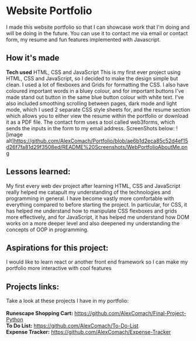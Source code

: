 # Website Portfolio
I made this website portfolio so that I can showcase work that I'm doing and will be doing in the future. You can use it to contact me via email or contact form, my resume and fun features implemented
with Javascript.

## How it's made
**Tech used** HTML, CSS and JavaScript
This is my first ever project using HTML, CSS and JavaScript, so I decided to make the design simple but clean. I used a lot of flexboxes and Grids for formatting the CSS. I also have coloured
important words in a bluey colour, and for important buttons I've made stand out button in the same blue button colour with white text. I've also included smoothing scrolling between pages, dark mode
and light mode, which I used 2 separate CSS style sheets for, and the resume section which allows you to either view the resume within the portfolio or download it as a PDF file. The contact form uses a tool
called web3forms, which sends the inputs in the form to my email address. 
ScreenShots below:
![image alt]https://github.com/AlexComach/Portfolio/blob/ae6b1d2eca85c52d4ef15d26f7fa81d29f3508ed/README%20Screenshots/WebPortfolioAboutMe.png


## Lessons learned:
My first every web dev project after learning HTML, CSS and JavaScript really helped me catapult my understanding of the technologies and programming in general. I have become vastly more comfortable with
everything compared to before starting the project. In particular, for CSS, it has helped me understand how to manipulate CSS flexboxes and grids more effectively, and for JavaScript, it has helped me understand
how DOM works on a more deeper level and also deepened my understanding the concepts of OOP in programming. 

## Aspirations for this project:
I would like to learn react or another front end framework so I can make my portfolio more interactive with cool features

## Projects links:
Take a look at these projects I have in my portfolio:<br><br>
**Runescape Shopping Cart:** https://github.com/AlexComach/Final-Project-Python<br>
**To Do List:** https://github.com/AlexComach/To-Do-List<br>
**Expense Tracker:** https://github.com/AlexComach/Expense-Tracker<br>


